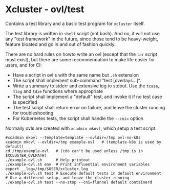 # Xcluster - ovl/test

Contains a test library and a basic test program for `xcluster` itself.

The test library is written in `shell` script (not bash). And no, it
will not use any "test framework" in the future, since those tend to
be heavy-weight, feature bloated and go in and out of fashion quickly.

There are no hard rules on howto write an ovl (except that the `tar`
script must exist), but there are some recommendation to make life
easier for users, and for CI:

* Have a script in ovl's with the same name but `.sh` extension
* The script shall implement sub-command "test [overlays...]".
* Write a summary to stderr and extensive log to stdout. Use the `tcase`,
  `tlog` and `tdie` functions where appropriate
* The script shall implement a "default" test, and invoke it if no test
  case is specified
* The test script shall return error on failure, and leave the cluster
  running for troubleshooting
* For Kubernetes tests, the script shall handle the `--cni=` option


Normally ovls are created with `xcadmin mkovl`, which setup a test
script.

```
#xcadmin mkovl --template=template --ovldir=/tmp ovl-no-k8s
xcadmin mkovl --ovldir=/tmp example-ovl   # (template-k8s is used by default)
cd /tmp/example-ovl   # (cdo can't be used unless /tmp is in $XCLUSTER_OVLPATH)
./example-ovl.sh      # Help printout
./example-ovl.sh env  # Print influential environment variables
export __log=/tmp/$USER/xcluster.log
./example-ovl.sh test # Execute default tests in default environment
# Use a different setup, and leave the cluster running
./example-ovl.sh test --no-stop --cni=flannel default containerd
```
